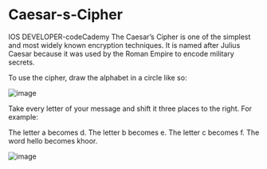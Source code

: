 # Caesar-s-Cipher
IOS DEVELOPER-codeCademy
The Caesar’s Cipher is one of the simplest and most widely known encryption techniques. It is named after Julius Caesar because it was used by the Roman Empire to encode military secrets.

To use the cipher, draw the alphabet in a circle like so:

![image](https://github.com/hebaomar94/Caesar-s-Cipher/assets/97067717/f977a945-7ad9-49ff-889e-c9a41720c8f8)

Take every letter of your message and shift it three places to the right. For example:

The letter a becomes d.
The letter b becomes e.
The letter c becomes f.
The word hello becomes khoor.


![image](https://github.com/hebaomar94/Caesar-s-Cipher/assets/97067717/a6ee0906-29bc-4b44-8789-a46971fd1714)
